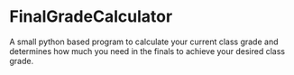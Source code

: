 # FinalGradeCalculator
A small python based program to calculate your current class grade and determines how much you need in the finals to achieve your desired class grade.
